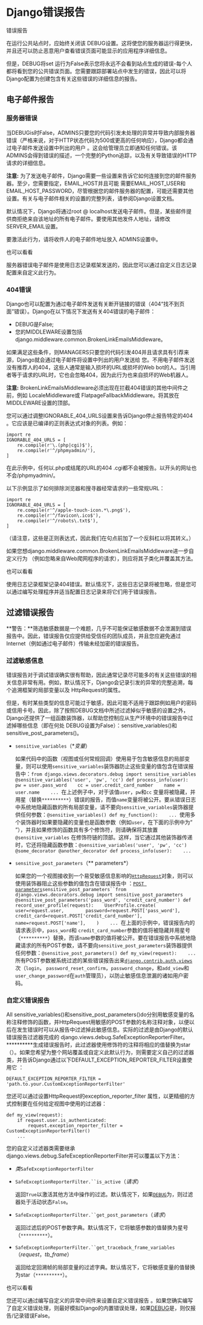 # Django错误报告

错误报告

在运行公共站点时，应始终关闭该 DEBUG设置。这将使您的服务器运行得更快，并且还可以防止恶意用户查看错误页面可能显示的应用程序详细信息。

但是，DEBUG将set 运行为False表示您将永远不会看到站点生成的错误-每个人都将看到您的公共错误页面。您需要跟踪部署站点中发生的错误，因此可以将Django配置为创建包含有关这些错误的详细信息的报告。

## 电子邮件报告

### 服务器错误

当DEBUGis时False，ADMINS只要您的代码引发未处理的异常并导致内部服务器错误（严格来说，对于HTTP状态代码为500或更高的任何响应），Django都会通过电子邮件发送设置中列出的用户 。这会给管理员立即通知任何错误。该ADMINS会得到错误的描述，一个完整的Python追踪，以及有关导致错误的HTTP请求的详细信息。

**注意:** 为了发送电子邮件，Django需要一些设置来告诉它如何连接到您的邮件服务器。至少，您需要指定，EMAIL_HOST并且可能 需要EMAIL_HOST_USER和EMAIL_HOST_PASSWORD，尽管根据您的邮件服务器的配置，可能还需要其他设置。有关与电子邮件相关的设置的完整列表，请参阅Django设置文档。

默认情况下，Django将通过root @ localhost发送电子邮件。但是，某些邮件提供商拒绝来自该地址的所有电子邮件。要使用其他发件人地址，请修改SERVER_EMAIL设置。

要激活此行为，请将收件人的电子邮件地址放入 ADMINS设置中。

也可以看看

服务器错误电子邮件是使用日志记录框架发送的，因此您可以通过自定义日志记录配置来自定义此行为。

### 404错误

Django也可以配置为通过电子邮件发送有关断开链接的错误（404“找不到页面”错误）。Django在以下情况下发送有关404错误的电子邮件：

- DEBUG是False;
- 您的MIDDLEWARE设置包括 django.middleware.common.BrokenLinkEmailsMiddleware。

如果满足这些条件，则MANAGERS只要您的代码引发404并且请求具有引荐来源，Django就会通过电子邮件将设置中列出的用户发送给 您。不用电子邮件发送没有推荐人的404，这些人通常是输入损坏的URL或损坏的Web bot的人。当引用者等于请求的URL时，它也会忽略404，因为此行为也来自损坏的Web机器人。

**注意:** BrokenLinkEmailsMiddleware必须出现在拦截404错误的其他中间件之前，例如 LocaleMiddleware或 FlatpageFallbackMiddleware。将其放在MIDDLEWARE设置的顶部。

您可以通过调整IGNORABLE_404_URLS设置来告诉Django停止报告特定的404 。它应该是已编译的正则表达式对象的列表。例如：

```
import re
IGNORABLE_404_URLS = [
    re.compile(r'\.(php|cgi)$'),
    re.compile(r'^/phpmyadmin/'),
]
```

在此示例中，任何以.php或结尾的URL的404 .cgi都不会被报告。以开头的网址也不会/phpmyadmin/。

以下示例显示了如何排除浏览器和搜寻器经常请求的一些常规URL：

```
import re
IGNORABLE_404_URLS = [
    re.compile(r'^/apple-touch-icon.*\.png$'),
    re.compile(r'^/favicon\.ico$'),
    re.compile(r'^/robots\.txt$'),
]
```

（请注意，这些是正则表达式，因此我们在句点前加了一个反斜杠以将其转义。）

如果您想django.middleware.common.BrokenLinkEmailsMiddleware进一步自定义行为 （例如忽略来自Web爬网程序的请求），则应将其子类化并覆盖其方法。

也可以看看

使用日志记录框架记录404错误。默认情况下，这些日志记录将被忽略，但是您可以通过编写处理程序并适当配置日志记录来将它们用于错误报告。

## 过滤错误报告

**警告：**筛选敏感数据是一个难题，几乎不可能保证敏感数据不会泄漏到错误报告中。因此，错误报告仅应提供给受信任的团队成员，并且您应避免通过Internet（例如通过电子邮件）传输未经加密的错误报告。

### 过滤敏感信息

错误报告对于调试错误确实很有帮助，因此通常记录尽可能多的有关这些错误的相关信息非常有用。例如，默认情况下，Django会记录引发的异常的完整追溯，每个追溯框架的局部变量以及 HttpRequest的属性。

但是，有时某些类型的信息可能过于敏感，因此可能不适用于跟踪例如用户的密码或信用卡号。因此，除了按照DEBUG文档中所述过滤掉似乎敏感的设置之外，Django还提供了一组函数装饰器，以帮助您控制应从生产环境中的错误报告中过滤掉哪些信息（即在何处 DEBUG设置为False）：sensitive_variables()和 sensitive_post_parameters()。

- `sensitive_variables`（**变量*）

    如果代码中的函数（视图或任何常规回调）使用易于包含敏感信息的局部变量，则可以使用`sensitive_variables`装饰器防止这些变量的值包含在错误报告中：`from django.views.decorators.debug import sensitive_variables @sensitive_variables('user', 'pw', 'cc') def process_info(user):    pw = user.pass_word    cc = user.credit_card_number    name = user.name    ... `在上述例子中，对于该值`user`，`pw`和`cc` 变量将被隐藏，并用星（替换`**********`）错误的报告，而值`name`变量将被公开。要从错误日志中系统地隐藏函数的所有局部变量，请不要向`sensitive_variables`装饰器提供任何参数：`@sensitive_variables() def my_function():    ... `使用多个装饰器时如果要隐藏的变量也是函数参数（例如`user`，在下面的示例中为“ ”），并且如果修饰的函数具有多个修饰符，则请确保将其放置`@sensitive_variables` 在修饰符链的顶部。这样，当它通过其他装饰器传递时，它还将隐藏函数参数：`@sensitive_variables('user', 'pw', 'cc') @some_decorator @another_decorator def process_info(user):    ... `

- `sensitive_post_parameters`（** parameters*）

    如果您的一个视图接收到一个易受敏感信息影响的[`HttpRequest`](https://docs.djangoproject.com/en/3.0/ref/request-response/#django.http.HttpRequest)对象，则可以使用装饰器阻止这些参数的值包含在错误报告中 ：[`POST parameters`](https://docs.djangoproject.com/en/3.0/ref/request-response/#django.http.HttpRequest.POST)`sensitive_post_parameters``from django.views.decorators.debug import sensitive_post_parameters @sensitive_post_parameters('pass_word', 'credit_card_number') def record_user_profile(request):    UserProfile.create(        user=request.user,        password=request.POST['pass_word'],        credit_card=request.POST['credit_card_number'],        name=request.POST['name'],    )    ... `在上面的示例中，错误报告内的请求表示中，`pass_word`和 `credit_card_number`参数的值将被隐藏并用星号（`**********`）替换，而该`name`参数的值将被公开。要在错误报告中系统地隐藏请求的所有POST参数，请不要向`sensitive_post_parameters`装饰器提供任何参数：`@sensitive_post_parameters() def my_view(request):    ... `所有POST参数被系统过滤的某些错误报告出来[`django.contrib.auth.views`](https://docs.djangoproject.com/en/3.0/topics/auth/default/#module-django.contrib.auth.views)次（`login`， `password_reset_confirm`，`password_change`，和`add_view`和 `user_change_password`在`auth`管理员），以防止敏感信息泄漏的诸如用户密码。

### 自定义错误报告

All sensitive_variables()和sensitive_post_parameters()do分别用敏感变量的名称注释修饰的函数，并HttpRequest用敏感的POST参数的名称注释对象，以便以后在发生错误时可以从报告中过滤掉此敏感信息。实际的过滤是由Django的默认错误报告过滤器完成的 django.views.debug.SafeExceptionReporterFilter。**********生成错误报告时，此过滤器使用修饰符的注释将相应的值替换为star（）。如果您希望为整个网站覆盖或自定义此默认行为，则需要定义自己的过滤器类，并告诉Django通过以下DEFAULT_EXCEPTION_REPORTER_FILTER设置使用它 ：

```
DEFAULT_EXCEPTION_REPORTER_FILTER = 'path.to.your.CustomExceptionReporterFilter'
```

您还可以通过设置HttpRequest的exception_reporter_filter 属性，以更精细的方式控制要在任何给定视图中使用的过滤器：

```
def my_view(request):
    if request.user.is_authenticated:
        request.exception_reporter_filter = CustomExceptionReporterFilter()
    ...
```

您的自定义过滤器类需要继承 django.views.debug.SafeExceptionReporterFilter并可以覆盖以下方法：

- *类*`SafeExceptionReporterFilter`

    

- `SafeExceptionReporterFilter.``is_active`（*请求*）

    返回`True`以激活其他方法中操作的过滤。默认情况下，如果[`DEBUG`](https://docs.djangoproject.com/en/3.0/ref/settings/#std:setting-DEBUG)为，则过滤器处于活动状态`False`。

- `SafeExceptionReporterFilter.``get_post_parameters`（*请求*）

    返回过滤后的POST参数字典。默认情况下，它将敏感参数的值替换为星号（`**********`）。

- `SafeExceptionReporterFilter.``get_traceback_frame_variables`（*request*，*tb_frame*）

    返回给定回溯帧的局部变量的过滤字典。默认情况下，它将敏感变量的值替换为star（`**********`）。

也可以看看

您还可以通过编写自定义的异常中间件来设置自定义错误报告 。如果您确实编写了自定义错误处理，则最好模拟Django的内置错误处理，如果[DEBUG](https://docs.djangoproject.com/en/3.0/ref/settings/#std:setting-DEBUG)是，则仅报告/记录错误False。
